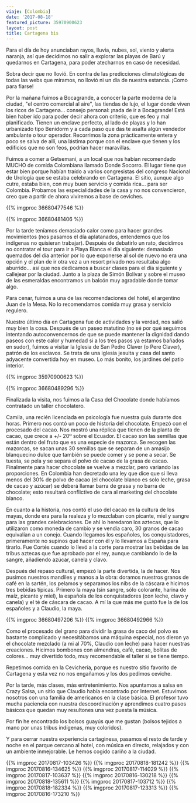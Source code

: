 ```yaml
---
viaje: [Colombia]
date: '2017-08-18'
featured_picture: 35970900623
layout: post
title: Cartagena bis
---
```

Para el día de hoy anunciaban rayos, lluvia, nubes, sol, viento y alerta naranja, así que decidimos no salir a explorar las playas de Barú y quedarnos en Cartagena, para poder atecharnos en caso de necesidad.

Sobra decir que no llovió. En contra de las predicciones climatológicas de todas las webs que miramos, no llovió ni un día de nuestra estancia. ¡Como para fiarse!

Por la mañana fuimos a Bocagrande, a conocer la parte moderna de la ciudad, "el centro comercial al aire", las tiendas de lujo, el lugar donde viven los ricos de Cartagena... consejo personal: ¡nada de ir a Bocagrande! Está bien haber ido para poder decir ahora con criterio, que es feo y mal planificado. Tienen un enclave perfecto, al lado de playas y lo han urbanizado tipo Benidorm y a cada paso que das te asalta algún vendedor ambulante o tour operador. Recorrimos la zona prácticamente entera y poco se salva de allí, una lástima porque con el enclave que tienen y los edificios que no son feos, podrían hacer maravillas.

Fuimos a comer a Getsemaní, a un local que nos habían recomendado MUCHO de comida Colombiana llamado Donde Socorro. El lugar tiene que estar bien porque habían traído a varios congresistas del congreso Nacional de Urología que se estaba celebrando en Cartagena. El sitio, aunque algo cutre, estaba bien, con muy buen servicio y comida rica... para ser Colombia. Probamos las especialidades de la casa y no nos convencieron, creo que a partir de ahora viviremos a base de ceviches.

{{% imgproc 36680477546 %}}

{{% imgproc 36680481406 %}}

Por la tarde teníamos demasiado calor como para hacer grandes movimientos (nos pasamos el día aplatanados, entendemos que los indígenas no quisieran trabajar). Después de debatirlo un rato, decidimos no contratar el tour para ir a Playa Blanca el día siguiente: demasiado quemados del día anterior por lo que exponerse al sol de nuevo no era una opción y el plan de ir otra vez a un resort privado nos resultaba algo aburrido... así que nos dedicamos a buscar clases para el día siguiente y callejear por la ciudad. Junto a la plaza de Simón Bolívar y sobre el museo de las esmeraldas encontramos un balcón muy agradable donde tomar algo.

Para cenar, fuimos a una de las recomendaciones del hotel, el argentino Juan de la Mesa. No lo recomendamos comida muy grasa y servicio regulero.

Nuestro último día en Cartagena fue de actividades y la verdad, nos salió muy bien la cosa. Después de un paseo matutino (no sé por qué seguimos intentando autoconvencernos de que se puede mantener la dignidad dando paseos con este calor y humedad si a los tres pasos ya estamos bañados en sudor), fuimos a visitar la Iglesia de San Pedro Claver (o Pere Claver), patrón de los esclavos. Se trata de una iglesia jesuita y casa del santo adyacente convertida hoy en museo. Lo más bonito, los jardines del patio interior.

{{% imgproc 35970900623 %}}

{{% imgproc 36680489296 %}}

Finalizada la visita, nos fuimos a la Casa del Chocolate donde habíamos contratado un taller chocolatero.

Camila, una recién licenciada en psicología fue nuestra guía durante dos horas. Primero nos contó un poco de historia del chocolate. Empezó con el procesado del cacao. Nos mostró una réplica que tienen de la planta de cacao, que crece a +/- 20º sobre el Ecuador. El cacao son las semillas que están dentro del fruto que es una especie de mazorca. Se recogen las mazorcas, se sacan unas 30 semillas que se separan de un amasijo blanquecino dulce que también se puede comer y se pone a secar. Se tuesta, se pela y se separa el polvo de cacao de la grasa de cacao. Finalmente para hacer chocolate se vuelve a mezclar, pero variando las proporciones. En Colombia han decretado una ley que dice que si lleva menos del 30% de polvo de cacao (el chocolate blanco es solo leche, grasa de cacao y azúcar) se deberá llamar barra de grasa y no barra de chocolate; esto resultará conflictivo de cara al marketing del chocolate blanco.

En cuanto a la historia, nos contó el uso del cacao en la cultura de los mayas, donde era para la realeza y lo mezclaban con picante, miel y sangre para las grandes celebraciones. De ahí lo heredaron los aztecas, que lo utilizaron como moneda de cambio y se vendía caro, 30 granos de cacao equivalían a un conejo. Cuando llegamos los españoles, los conquistadores, primeramente no supinos qué hacer con él y lo llevamos a España para tirarlo. Fue Cortés cuando lo llevó a la corte para mostrar las bebidas de las tribus aztecas que fue aprobado por el rey, aunque cambiando lo de la sangre, añadiendo azúcar, canela y clavo.

Después del repaso cultural, empezó la parte divertida, la de hacer. Nos pusimos nuestros mandiles y manos a la obra: doramos nuestros granos de café en la sartén, los pelamos y separamos los nibs de la cáscara e hicimos tres bebidas típicas. Primero la maya (sin sangre, sólo colorante, harina de maíz, picante y miel), la española de los conquistadores (con leche, clavo y canela) y el té de cáscara de cacao. A mí la que más me gustó fue la de los españoles y a Claudio, la maya.

{{% imgproc 36680497206 %}}
{{% imgproc 36680492966 %}}

Como el procesado del grano para dividir la grasa de caco del polvo es bastante complicado y necesitábamos una máquina especial, nos dieron ya el chocolate mezclado (a mi al 70%, Claudio con leche) para hacer nuestras creaciones. Hicimos bombones con almendras, café, cacao, bolitas de colores… muy divertido todo, muy recomendable el taller si se tiene tiempo.

Repetimos comida en la Cevichería, porque es nuestro sitio favorito de Cartagena y esta vez no nos engañamos y los dos pedimos ceviche.

Por la tarde, más clases, más entretenimiento. Nos apuntamos a salsa en Crazy Salsa, un sitio que Claudio había encontrado por Internet. Estuvimos nosotros con una familia de americanos en la clase básica. El profesor tuvo mucha paciencia con nuestra descoordinación y aprendimos cuatro pasos básicos que quedan muy resultones una vez puesta la música. 

Por fin he encontrado los bolsos guayús que me gustan (bolsos tejidos a mano por unas tribus indígenas, muy coloridos).

Y para cerrar nuestra experiencia cartaginesa, pasamos el resto de tarde y noche en el parque cercano al hotel, con música en directo, relajados y con un ambiente inmejorable. 
Le hemos cogido cariño a la ciudad.

{{% imgproc 20170817-103426 %}}
{{% imgproc 20170818-181242 %}}
{{% imgproc 20170816-134625 %}}
{{% imgproc 20170817-114029 %}}
{{% imgproc 20170817-103637 %}}
{{% imgproc 20170816-130218 %}}
{{% imgproc 20170818-135611 %}}
{{% imgproc 20170817-103712 %}}
{{% imgproc 20170818-182334 %}}
{{% imgproc 20170817-123313 %}}
{{% imgproc 20170816-173210 %}}